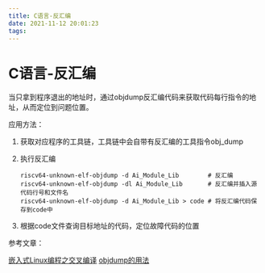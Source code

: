 ```yaml
---
title: C语言-反汇编
date: 2021-11-12 20:01:23
tags:
---
```


# C语言-反汇编

当只拿到程序退出的地址时，通过objdump反汇编代码来获取代码每行指令的地址，从而定位到问题位置。

应用方法：

1. 获取对应程序的工具链，工具链中会自带有反汇编的工具指令obj_dump
2. 执行反汇编

    ```shell
    riscv64-unknown-elf-objdump -d Ai_Module_Lib		# 反汇编
    riscv64-unknown-elf-objdump -dl Ai_Module_Lib		# 反汇编并插入源代码行号和文件名
    riscv64-unknown-elf-objdump -d Ai_Module_Lib > code	# 将反汇编代码保存到code中
    ```
3. 根据code文件查询目标地址的代码，定位故障代码的位置

参考文章：

[嵌入式Linux编程之交叉编译](https://www.cnblogs.com/zyly/p/14826438.html)
[objdump的用法](https://ivanzz1001.github.io/records/post/linux/2018/04/09/linux-objdump)